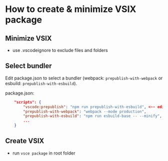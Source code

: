 # How to create & minimize VSIX package

## Minimize VSIX

- use .vscodeignore to exclude files and folders

## Select bundler

Edit package.json to select a bundler (webpack: `prepublish-with-webpack` or esbuild: `prepublish-with-esbuild`).

package.json:

```json
    "scripts": {
        "vscode:prepublish": "npm run prepublish-with-esbuild", <-- edit here
        "prepublish-with-webpack": "webpack --mode production",
        "prepublish-with-esbuild": "npm run esbuild-base -- --minify",
        ...
    }
```

## Create VSIX

- run `vsce package` in root folder
